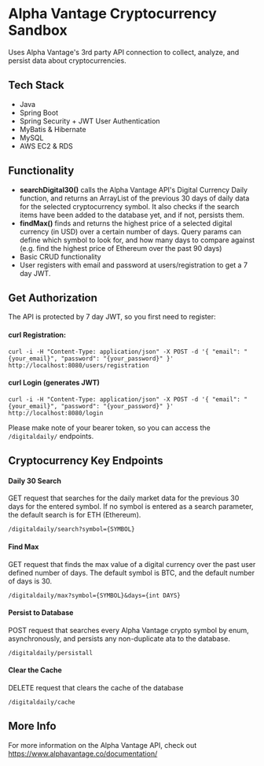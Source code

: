 # Alpha Vantage Cryptocurrency Sandbox

Uses Alpha Vantage's 3rd party API connection to collect, analyze, and persist data about cryptocurrencies. 

## Tech Stack
 - Java
 - Spring Boot
 - Spring Security + JWT User Authentication
 - MyBatis & Hibernate
 - MySQL
 - AWS EC2 & RDS

## Functionality
 - **searchDigital30()** calls the Alpha Vantage API's Digital Currency Daily function, and returns an ArrayList of
the previous 30 days of daily data for the selected cryptocurrency symbol. It also checks if the search items have 
been added to the database yet, and if not, persists them.
 - **findMax()** finds and returns the highest price of a selected digital currency (in USD) over a certain number of days. Query
params can define which symbol to look for, and how many days to compare against (e.g. find the highest price of 
Ethereum over the past 90 days)
 - Basic CRUD functionality
 - User registers with email and password at users/registration to get a 7 day JWT. 

## Get Authorization

The API is protected by 7 day JWT, so you first need to register:

#### curl Registration:
```
curl -i -H "Content-Type: application/json" -X POST -d '{ "email": "{your_email}", "password": "{your_password}" }' http://localhost:8080/users/registration
```

#### curl Login (generates JWT)
```
curl -i -H "Content-Type: application/json" -X POST -d '{ "email": "{your_email}", "password": "{your_password}" }' http://localhost:8080/login

```
Please make note of your bearer token, so you can access the `/digitaldaily/` endpoints.

## Cryptocurrency Key Endpoints

#### Daily 30 Search

GET request that searches for the daily market data for the previous 30 days
for the entered symbol. If no symbol is entered as a search parameter, the 
default search is for ETH (Ethereum). 

```
/digitaldaily/search?symbol={SYMBOL}
```

#### Find Max 
GET request that finds the max value of a digital currency over the past user defined number of days.
The default symbol is BTC, and the default number of days is 30. 

```
/digitaldaily/max?symbol={SYMBOL}&days={int DAYS}
```

#### Persist to Database

POST request that searches every Alpha Vantage crypto symbol by enum, asynchronously, and 
persists any non-duplicate ata to the database.
```
/digitaldaily/persistall
```

#### Clear the Cache
DELETE request that clears the cache of the database
```
/digitaldaily/cache
```

## More Info
For more information on the Alpha Vantage API, check out https://www.alphavantage.co/documentation/

